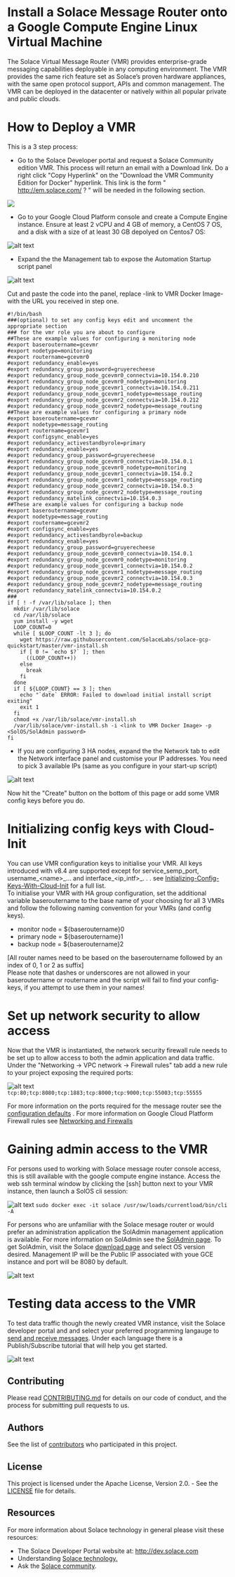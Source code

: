 # Install a Solace Message Router onto a Google Compute Engine Linux Virtual Machine

The Solace Virtual Message Router (VMR) provides enterprise-grade messaging capabilities deployable in any computing environment. The VMR provides the same rich feature set as Solace’s proven hardware appliances, with the same open protocol support, APIs and common management. The VMR can be deployed in the datacenter or natively within all popular private and public clouds.

# How to Deploy a VMR
This is a 3 step process:

* Go to the Solace Developer portal and request a Solace Community edition VMR. This process will return an email with a Download link. Do a right click "Copy Hyperlink" on the "Download the VMR Community Edition for Docker" hyperlink.  This link is the form "  http://em.solace.com/ ? " will be needed in the following section.

<a href="http://dev.solace.com/downloads/download_vmr-ce-docker" target="_blank">
    <img src="https://raw.githubusercontent.com/SolaceLabs/solace-gcp-quickstart/master/images/register.png"/>
</a>

* Go to your Google Cloud Platform console and create a Compute Engine instance.  Ensure at least 2 vCPU and 4 GB of memory, a CentOS 7 OS, and a disk with a
size of at least 30 GB depolyed on Centos7 OS:

![alt text](https://raw.githubusercontent.com/SolaceLabs/solace-gcp-quickstart/master/images/gce_launch_1.png "GCE Image creation 1")

* Expand the the Management tab to expose the Automation Startup script panel

![alt text](https://raw.githubusercontent.com/SolaceLabs/solace-gcp-quickstart/master/images/gce_launch_2.png "GCE Image creation 2")

Cut and paste the code into the panel, replace -link to VMR Docker Image- with the URL you received in step one.

```
#!/bin/bash
###(optional) to set any config keys edit and uncomment the appropriate section
### for the vmr role you are about to configure
##These are example values for configuring a monitoring node
#export baseroutername=gcevmr
#export nodetype=monitoring
#export routername=gcevmr0
#export redundancy_enable=yes
#export redundancy_group_password=gruyerecheese
#export redundancy_group_node_gcevmr0_connectvia=10.154.0.210
#export redundancy_group_node_gcevmr0_nodetype=monitoring
#export redundancy_group_node_gcevmr1_connectvia=10.154.0.211
#export redundancy_group_node_gcevmr1_nodetype=message_routing
#export redundancy_group_node_gcevmr2_connectvia=10.154.0.212
#export redundancy_group_node_gcevmr2_nodetype=message_routing
##These are example values for configuring a primary node
#export baseroutername=gcevmr
#export nodetype=message_routing
#export routername=gcevmr1
#export configsync_enable=yes
#export redundancy_activestandbyrole=primary
#export redundancy_enable=yes
#export redundancy_group_password=gruyerecheese
#export redundancy_group_node_gcevmr0_connectvia=10.154.0.1
#export redundancy_group_node_gcevmr0_nodetype=monitoring
#export redundancy_group_node_gcevmr1_connectvia=10.154.0.2
#export redundancy_group_node_gcevmr1_nodetype=message_routing
#export redundancy_group_node_gcevmr2_connectvia=10.154.0.3
#export redundancy_group_node_gcevmr2_nodetype=message_routing
#export redundancy_matelink_connectvia=10.154.0.3
##These are example values for configuring a backup node
#export baseroutername=gcevmr
#export nodetype=message_routing
#export routername=gcevmr2
#export configsync_enable=yes
#export redundancy_activestandbyrole=backup
#export redundancy_enable=yes
#export redundancy_group_password=gruyerecheese
#export redundancy_group_node_gcevmr0_connectvia=10.154.0.1
#export redundancy_group_node_gcevmr0_nodetype=monitoring
#export redundancy_group_node_gcevmr1_connectvia=10.154.0.2
#export redundancy_group_node_gcevmr1_nodetype=message_routing
#export redundancy_group_node_gcevmr2_connectvia=10.154.0.3
#export redundancy_group_node_gcevmr2_nodetype=message_routing
#export redundancy_matelink_connectvia=10.154.0.2
###
if [ ! -f /var/lib/solace ]; then
  mkdir /var/lib/solace
  cd /var/lib/solace
  yum install -y wget
  LOOP_COUNT=0
  while [ $LOOP_COUNT -lt 3 ]; do
    wget https://raw.githubusercontent.com/SolaceLabs/solace-gcp-quickstart/master/vmr-install.sh
    if [ 0 != `echo $?` ]; then
      ((LOOP_COUNT++))
    else
      break
    fi
  done
  if [ ${LOOP_COUNT} == 3 ]; then
    echo "`date` ERROR: Failed to download initial install script exiting"
    exit 1
  fi
  chmod +x /var/lib/solace/vmr-install.sh
  /var/lib/solace/vmr-install.sh -i <link to VMR Docker Image> -p <SolOS/SolAdmin password>
fi
```
* If you are configuring 3 HA nodes, expand the the Network tab to edit the Network interface panel and customise your IP addresses. You need to pick 3 available IPs (same as you configure in your start-up script)

![alt text](https://raw.githubusercontent.com/SolaceLabs/solace-gcp-quickstart/master/images/gce_launch_3.png "GCE Image creation 3")


Now hit the "Create" button on the bottom of this page or add some VMR config keys before you do.

# Initializing config keys with Cloud-Init
You can use VMR configuration keys to initialise your VMR. All keys introduced with v8.4 are supported except for service_semp_port, username&lowbar;&lt;name&gt;&lowbar;... and interface&lowbar;&lt;ip&lowbar;intf&gt;&lowbar;. . .
see [Initializing-Config-Keys-With-Cloud-Init]( http://docs.solace.com/Solace-VMR-Set-Up/Initializing-Config-Keys-With-Cloud-Init.htm) for a full list.  
To initialise your VMR with HA group configuration, set the additional variable baseroutername to the base name of your choosing for all 3 VMRs and follow the following naming convention for your VMRs (and config keys).
- monitor node = ${baseroutername}0
- primary node = ${baseroutername}1
- backup node  = ${baseroutername}2
 
[All router names need to be based on the baseroutername followed by an index of 0, 1 or 2 as suffix]  
Please note that dashes or underscores are not allowed in your baseroutername or routername and the script will fail to find your config-keys, if you attempt to use them in your names!


# Set up network security to allow access
Now that the VMR is instantiated, the network security firewall rule needs to be set up to allow access to both the admin application and data traffic.  Under the "Networking -> VPC network -> Firewall rules" tab add a new rule to your project exposing the required ports:

![alt text](https://raw.githubusercontent.com/SolaceLabs/solace-gcp-quickstart/master/images/gce_network.png "GCE Firewall rules")
`tcp:80;tcp:8080;tcp:1883;tcp:8000;tcp:9000;tcp:55003;tcp:55555`

For more information on the ports required for the message router see the [configuration defaults](http://docs.solace.com/Solace-VMR-Set-Up/VMR-Configuration-Defaults.htm)
. For more information on Google Cloud Platform Firewall rules see [Networking and Firewalls](https://cloud.google.com/compute/docs/networks-and-firewalls)

# Gaining admin access to the VMR

For persons used to working with Solace message router console access, this is still available with the google compute engine instance.  Access the web ssh terminal window by clicking the [ssh] button next to your VMR instance,  then launch a SolOS cli session:

![alt text](https://raw.githubusercontent.com/SolaceLabs/solace-gcp-quickstart/master/images/gce_console.png "GCE console with SolOS cli")
`sudo docker exec -it solace /usr/sw/loads/currentload/bin/cli -A`

For persons who are unfamiliar with the Solace mesage router or would prefer an administration application the SolAdmin management application is available.  For more information on SolAdmin see the [SolAdmin page](http://dev.solace.com/tech/soladmin/).  To get SolAdmin, visit the Solace [download page](http://dev.solace.com/downloads/) and select OS version desired.  Management IP will be the Public IP associated with youe GCE instance and port will be 8080 by default.

![alt text](https://raw.githubusercontent.com/SolaceLabs/solace-gcp-quickstart/master/images/gce_soladmin.png "soladmin connection to gce")

# Testing data access to the VMR

To test data traffic though the newly created VMR instance, visit the Solace developer portal and and select your preferred programming langauge to [send and receive messages](http://dev.solace.com/get-started/send-receive-messages/). Under each language there is a Publish/Subscribe tutorial that will help you get started.

![alt text](https://raw.githubusercontent.com/SolaceLabs/solace-gcp-quickstart/master/images/solace_tutorial.png "getting started publish/subscribe")

## Contributing

Please read [CONTRIBUTING.md](CONTRIBUTING.md) for details on our code of conduct, and the process for submitting pull requests to us.

## Authors

See the list of [contributors](https://github.com/SolaceLabs/solace-gcp-quickstart/graphs/contributors) who participated in this project.

## License

This project is licensed under the Apache License, Version 2.0. - See the [LICENSE](LICENSE) file for details.

## Resources

For more information about Solace technology in general please visit these resources:

- The Solace Developer Portal website at: http://dev.solace.com
- Understanding [Solace technology.](http://dev.solace.com/tech/)
- Ask the [Solace community](http://dev.solace.com/community/).
